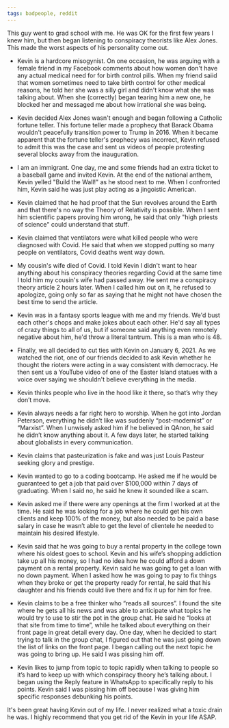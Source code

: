 ```yaml
---
tags: badpeople, reddit
---
```


This guy went to grad school with me. He was OK for the first few years I knew him, but then began listening to conspiracy theorists like Alex Jones. This made the worst aspects of his personality come out.

*   Kevin is a hardcore misogynist. On one occasion, he was arguing with a female friend in my Facebook comments about how women don't have any actual medical need for for birth control pills. When my friend saiid that women sometimes need to take birth control for other medical reasons, he told her she was a silly girl and didn't know what she was talking about. When she (correctly) began tearing him a new one, he blocked her and messaged me about how irrational she was being.

*   Kevin decided Alex Jones wasn't enough and began following a Catholic fortune teller. This fortune teller made a prophecy that Barack Obama wouldn't peacefully transition power to Trump in 2016. When it became apparent that the fortune teller's prophecy was incorrect, Kevin refused to admit this was the case and sent us videos of people protesting several blocks away from the inauguration.

*   I am an immigrant. One day, me and some friends had an extra ticket to a baseball game and invited Kevin. At the end of the national anthem, Kevin yelled "Build the Wall!" as he stood next to me. When I confronted him, Kevin said he was just play acting as a jingoistic American.

*   Kevin claimed that he had proof that the Sun revolves around the Earth and that there's no way the Theory of Relativity is possible. When I sent him scientific papers proving him wrong, he said that only "high priests of science" could understand that stuff.

*   Kevin claimed that ventilators were what killed people who were diagnosed with Covid. He said that when we stopped putting so many people on ventilators, Covid deaths went way down.

*   My cousin's wife died of Covid. I told Kevin I didn't want to hear anything about his conspiracy theories regarding Covid at the same time I told him my cousin's wife had passed away. He sent me a conspiracy theory article 2 hours later. When I called him out on it, he refused to apologize, going only so far as saying that he might not have chosen the best time to send the article.

*   Kevin was in a fantasy sports league with me and my friends. We'd bust each other's chops and make jokes about each other. He'd say all types of crazy things to all of us, but if someone said anything even remotely negative about him, he'd throw a literal tantrum. This is a man who is 48.

*   Finally, we all decided to cut ties with Kevin on January 6, 2021. As we watched the riot, one of our friends decided to ask Kevin whether he thought the rioters were acting in a way consistent with democracy. He then sent us a YouTube video of one of the Easter Island statues with a voice over saying we shouldn't believe everything in the media.

*   Kevin thinks people who live in the hood like it there, so that’s why they don’t move.

*   Kevin always needs a far right hero to worship. When he got into Jordan Peterson, everything he didn’t like was suddenly “post-modernist” or “Marxist”. When I unwisely asked him if he believed in QAnon, he said he didn’t know anything about it. A few days later, he started talking about globalists in every communication.

*   Kevin claims that pasteurization is fake and was just Louis Pasteur seeking glory and prestige.

*   Kevin wanted to go to a coding bootcamp. He asked me if he would be guaranteed to get a job that paid over $100,000 within 7 days of graduating. When I said no, he said he knew it sounded like a scam.

*   Kevin asked me if there were any openings at the firm I worked at at the time. He said he was looking for a job where he could get his own clients and keep 100% of the money, but also needed to be paid a base salary in case he wasn’t able to get the level of clientele he needed to maintain his desired lifestyle.

*   Kevin said that he was going to buy a rental property in the college town where his oldest goes to school. Kevin and his wife’s shopping addiction take up all his money, so I had no idea how he could afford a down payment on a rental property. Kevin said he was going to get a loan with no down payment. When I asked how he was going to pay to fix things when they broke or get the property ready for rental, he said that his daughter and his friends could live there and fix it up for him for free.

*   Kevin claims to be a free thinker who “reads all sources”. I found the site where he gets all his news and was able to anticipate what topics he would try to use to stir the pot in the group chat. He said he “looks at that site from time to time”, while he talked about everything on their front page in great detail every day. One day, when he decided to start trying to talk in the group chat, I figured out that he was just going down the list of links on the front page. I began calling out the next topic he was going to bring up. He said I was pissing him off.

*   Kevin likes to jump from topic to topic rapidly when talking to people so it’s hard to keep up with which conspiracy theory he’s talking about. I began using the Reply feature in WhatsApp to specifically reply to his points. Kevin said I was pissing him off because I was giving him specific responses debunking his points.

It's been great having Kevin out of my life. I never realized what a toxic drain he was. I highly recommend that you get rid of the Kevin in your life ASAP.
